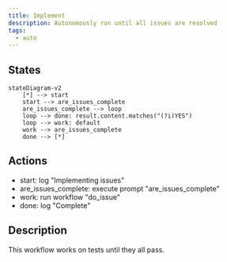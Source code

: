 ```yaml
---
title: Implement
description: Autonomously run until all issues are resolved
tags:
  - auto
---
```


## States

```mermaid
stateDiagram-v2
    [*] --> start
    start --> are_issues_complete
    are_issues_complete --> loop
    loop --> done: result.content.matches("(?i)YES")
    loop --> work: default
    work --> are_issues_complete
    done --> [*]
```

## Actions

- start: log "Implementing issues"
- are_issues_complete: execute prompt "are_issues_complete"
- work: run workflow "do_issue"
- done: log "Complete"

## Description

This workflow works on tests until they all pass.
